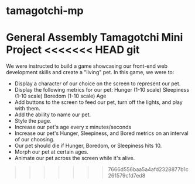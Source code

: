 # tamagotchi-mp
General Assembly Tamagotchi Mini Project
<<<<<<< HEAD
git 
=======
We were instructed to build a game showcasing our front-end web development skills and create a "living" pet.
In this game, we were to:
* Display a character of our choice on the screen to represent our pet.
* Display the following metrics for our pet:
  Hunger (1-10 scale) 
  Sleepiness (1-10 scale)
  Boredom (1-10 scale)
  Age
* Add buttons to the screen to feed our pet, turn off the lights, and play with them.
* Add the ability to name our pet.
* Style the page.
* Increase our pet's age every x minutes/seconds
* Increase our pet's Hunger, Sleepiness, and Bored metrics on an interval of our choosing.
* Our pet should die if Hunger, Boredom, or Sleepiness hits 10.
* Morph our pet at certain ages.
* Animate our pet across the screen while it's alive.
>>>>>>> 7666d556baa5a4afd2328877b1c261579cfd7ed8


